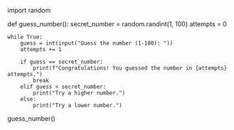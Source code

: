 import random

def guess_number():
    secret_number = random.randint(1, 100)
    attempts = 0

    while True:
        guess = int(input("Guess the number (1-100): "))
        attempts += 1

        if guess == secret_number:
            print(f"Congratulations! You guessed the number in {attempts} attempts.")
            break
        elif guess < secret_number:
            print("Try a higher number.")
        else:
            print("Try a lower number.")

guess_number()
